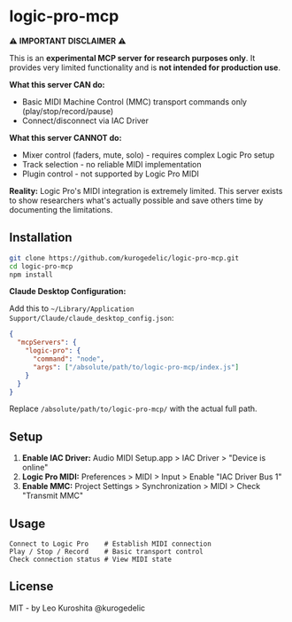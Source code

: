 # logic-pro-mcp

⚠️ **IMPORTANT DISCLAIMER** ⚠️

This is an **experimental MCP server for research purposes only**. It provides very limited functionality and is **not intended for production use**. 

**What this server CAN do:**
- Basic MIDI Machine Control (MMC) transport commands only (play/stop/record/pause)
- Connect/disconnect via IAC Driver

**What this server CANNOT do:**
- Mixer control (faders, mute, solo) - requires complex Logic Pro setup
- Track selection - no reliable MIDI implementation  
- Plugin control - not supported by Logic Pro MIDI

**Reality:** Logic Pro's MIDI integration is extremely limited. This server exists to show researchers what's actually possible and save others time by documenting the limitations.

## Installation

```bash
git clone https://github.com/kurogedelic/logic-pro-mcp.git
cd logic-pro-mcp
npm install
```

**Claude Desktop Configuration:**

Add this to `~/Library/Application Support/Claude/claude_desktop_config.json`:

```json
{
  "mcpServers": {
    "logic-pro": {
      "command": "node",
      "args": ["/absolute/path/to/logic-pro-mcp/index.js"]
    }
  }
}
```

Replace `/absolute/path/to/logic-pro-mcp/` with the actual full path.

## Setup

1. **Enable IAC Driver:** Audio MIDI Setup.app > IAC Driver > "Device is online"
2. **Logic Pro MIDI:** Preferences > MIDI > Input > Enable "IAC Driver Bus 1"
3. **Enable MMC:** Project Settings > Synchronization > MIDI > Check "Transmit MMC"

## Usage

```
Connect to Logic Pro    # Establish MIDI connection
Play / Stop / Record    # Basic transport control
Check connection status # View MIDI state
```

## License

MIT - by Leo Kuroshita @kurogedelic
